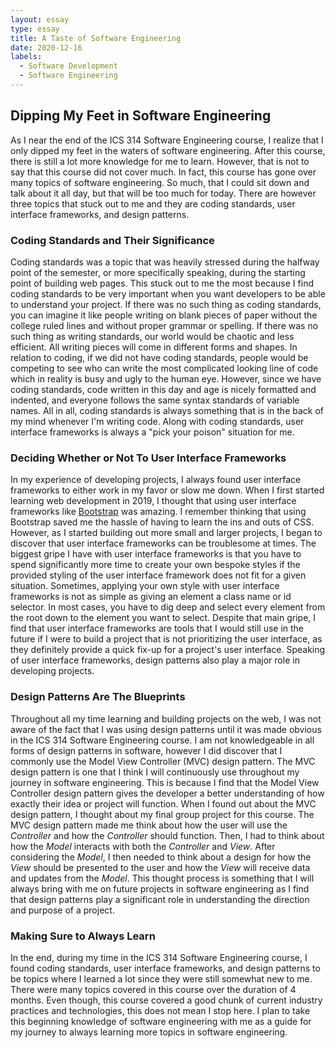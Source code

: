 ```yaml
---
layout: essay
type: essay
title: A Taste of Software Engineering
date: 2020-12-16
labels:
  - Software Development
  - Software Engineering
---
```


## **Dipping My Feet in Software Engineering**

As I near the end of the ICS 314 Software Engineering course, I realize that I only dipped my feet in the waters of software engineering. After this course, there is still a lot more knowledge for me to learn. However, that is not to say that this course did not cover much. In fact, this course has gone over many topics of software engineering. So much, that I could sit down and talk about it all day, but that will be too much for today. There are however three topics that stuck out to me and they are coding standards, user interface frameworks, and design patterns.

### **Coding Standards and Their Significance**

Coding standards was a topic that was heavily stressed during the halfway point of the semester, or more specifically speaking, during the starting point of building web pages. This stuck out to me the most because I find coding standards to be very important when you want developers to be able to understand your project. If there was no such thing as coding standards, you can imagine it like people writing on blank pieces of paper without the college ruled lines and without proper grammar or spelling. If there was no such thing as writing standards, our world would be chaotic and less efficient. All writing pieces will come in different forms and shapes. In relation to coding, if we did not have coding standards, people would be competing to see who can write the most complicated looking line of code which in reality is busy and ugly to the human eye. However, since we have coding standards, code written in this day and age is nicely formatted and indented, and everyone follows the same syntax standards of variable names. All in all, coding standards is always something that is in the back of my mind whenever I'm writing code. Along with coding standards, user interface frameworks is always a "pick your poison" situation for me.

### **Deciding Whether or Not To User Interface Frameworks**

In my experience of developing projects, I always found user interface frameworks to either work in my favor or slow me down. When I first started learning web development in 2019, I thought that using user interface frameworks like [Bootstrap](https://getbootstrap.com/) was amazing. I remember thinking that using Bootstrap saved me the hassle of having to learn the ins and outs of CSS. However, as I started building out more small and larger projects, I began to discover that user interface frameworks can be troublesome at times. The biggest gripe I have with user interface frameworks is that you have to spend significantly more time to create your own bespoke styles if the provided styling of the user interface framework does not fit for a given situation. Sometimes, applying your own style with user interface frameworks is not as simple as giving an element a class name or id selector. In most cases, you have to dig deep and select every element from the root down to the element you want to select. Despite that main gripe, I find that user interface frameworks are tools that I would still use in the future if I were to build a project that is not prioritizing the user interface, as they definitely provide a quick fix-up for a project's user interface. Speaking of user interface frameworks, design patterns also play a major role in developing projects.

### **Design Patterns Are The Blueprints**

Throughout all my time learning and building projects on the web, I was not aware of the fact that I was using design patterns until it was made obvious in the ICS 314 Software Engineering course. I am not knowledgeable in all forms of design patterns in software, however I did discover that I commonly use the Model View Controller (MVC) design pattern. The MVC design pattern is one that I think I will continuously use throughout my journey in software engineering. This is because I find that the Model View Controller design pattern gives the developer a better understanding of how exactly their idea or project will function. When I found out about the MVC design pattern, I thought about my final group project for this course. The MVC design pattern made me think about how the user will use the _Controller_ and how the _Controller_ should function. Then, I had to think about how the _Model_ interacts with both the _Controller_ and _View_. After considering the _Model_, I then needed to think about a design for how the _View_ should be presented to the user and how the _View_ will receive data and updates from the _Model_. This thought process is something that I will always bring with me on future projects in software engineering as I find that design patterns play a significant role in understanding the direction and purpose of a project.

### **Making Sure to Always Learn**

In the end, during my time in the ICS 314 Software Engineering course, I found coding standards, user interface frameworks, and design patterns to be topics where I learned a lot since they were still somewhat new to me. There were many topics covered in this course over the duration of 4 months. Even though, this course covered a good chunk of current industry practices and technologies, this does not mean I stop here. I plan to take this beginning knowledge of software engineering with me as a guide for my journey to always learning more topics in software engineering.
